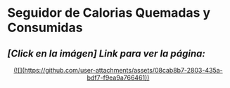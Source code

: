 # Seguidor de Calorias Quemadas y Consumidas

## *[Click en la imágen] Link para ver la página:*
<div align="center">
<a href="https://portfolio-adrian-del-moral.netlify.app/">
    (![](https://github.com/user-attachments/assets/08cab8b7-2803-435a-bdf7-f9ea9a766461))
</a>
</div>
